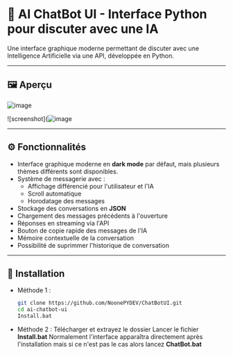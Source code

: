 # 🤖 AI ChatBot UI - Interface Python pour discuter avec une IA

Une interface graphique moderne permettant de discuter avec une Intelligence Artificielle via une API, développée en Python.

---

## 🖼️ Aperçu

![image](https://github.com/user-attachments/assets/449aa220-fc7c-44de-a871-b6478c7c6824)

![screenshot](![image](https://github.com/user-attachments/assets/e3209b5a-233d-48df-ace6-9b113094c038)


---

## ⚙️ Fonctionnalités

- Interface graphique moderne en **dark mode** par défaut, mais plusieurs thèmes différents sont disponibles.
- Système de messagerie avec :
  - Affichage différencié pour l'utilisateur et l'IA
  - Scroll automatique
  - Horodatage des messages
- Stockage des conversations en **JSON**
- Chargement des messages précédents à l'ouverture
- Réponses en streaming via l'API
- Bouton de copie rapide des messages de l'IA
- Mémoire contextuelle de la conversation
- Possibilité de suprimmer l'historique de conversation

---

## 🚀 Installation

- Méthode 1 :
   ```bash
   git clone https://github.com/NoonePYDEV/ChatBotUI.git
   cd ai-chatbot-ui
   Install.bat

- Méthode 2 :
  Télécharger et extrayez le dossier
  Lancer le fichier **Install.bat**
  Normalement l'interface apparaîtra directement après l'installation mais si ce n'est pas le cas alors lancez **ChatBot.bat**
